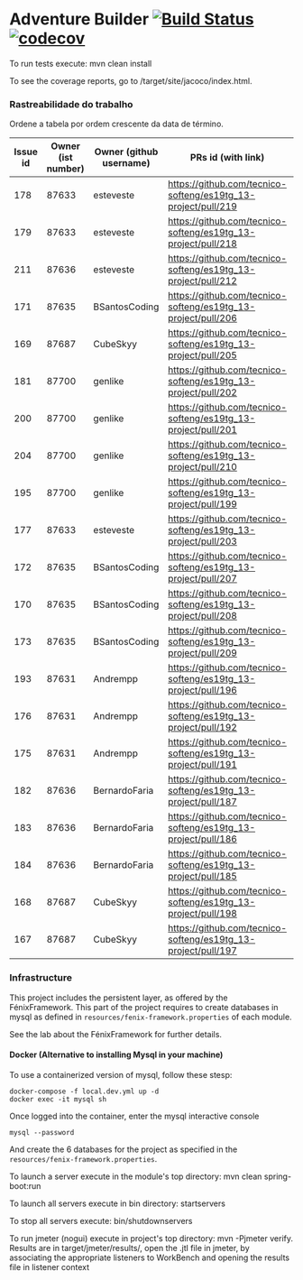 # Adventure Builder [![Build Status](https://travis-ci.com/tecnico-softeng/es19tg_13-project.svg?token=18mQisuv59o2ZBZknWxY&branch=develop)](https://travis-ci.com/tecnico-softeng/es19tg_13-project)[![codecov](https://codecov.io/gh/tecnico-softeng/es19tg_13-project/branch/develop/graph/badge.svg?token=3UtdufKikD)](https://codecov.io/gh/tecnico-softeng/es19tg_13-project)


To run tests execute: mvn clean install

To see the coverage reports, go to <module name>/target/site/jacoco/index.html.

### Rastreabilidade do trabalho

Ordene a tabela por ordem crescente da data de término.

|   Issue id | Owner (ist number)      | Owner (github username) | PRs id (with link)  |            Date    |  
| ---------- | ----------------------- | ----------------------- | ------------------- | ------------------ |
|          178  |              87633           |                    esteveste     |       https://github.com/tecnico-softeng/es19tg_13-project/pull/219              |                 05/10/2019   |
|          179  |              87633           |                    esteveste     |       https://github.com/tecnico-softeng/es19tg_13-project/pull/218              |                 05/10/2019   |
|          211  |              87636           |                    esteveste     |       https://github.com/tecnico-softeng/es19tg_13-project/pull/212              |                 05/10/2019   |
|      171      |   87635                      |   BSantosCoding                      |     https://github.com/tecnico-softeng/es19tg_13-project/pull/206                |     05/09/2019               |
|          169  |              87687           |                    CubeSkyy     |       https://github.com/tecnico-softeng/es19tg_13-project/pull/205              |                 05/09/2019   |
|          181  |              87700           |                    genlike     |       https://github.com/tecnico-softeng/es19tg_13-project/pull/202              |                 05/09/2019   |
|          200  |              87700           |                    genlike     |       https://github.com/tecnico-softeng/es19tg_13-project/pull/201              |                 05/09/2019   |
|          204  |              87700           |                    genlike     |       https://github.com/tecnico-softeng/es19tg_13-project/pull/210              |                 05/09/2019   |
|          195  |              87700           |                    genlike     |       https://github.com/tecnico-softeng/es19tg_13-project/pull/199              |                 05/10/2019   |
|          177  |              87633           |                    esteveste     |       https://github.com/tecnico-softeng/es19tg_13-project/pull/203              |                 05/09/2019   |
|      172      |     87635                    |   BSantosCoding                      |     https://github.com/tecnico-softeng/es19tg_13-project/pull/207                |     05/09/2019               |
|      170      |    87635                     |      BSantosCoding                   |    https://github.com/tecnico-softeng/es19tg_13-project/pull/208                 |     05/09/2019               |
|      173      |    87635                     |      BSantosCoding                   |      https://github.com/tecnico-softeng/es19tg_13-project/pull/209               |      05/08/2019              |
|         193   |    87631                     |            Andrempp             |          https://github.com/tecnico-softeng/es19tg_13-project/pull/196            |       05/08/2019             |
|          176  |         87631                |    Andrempp                     |      https://github.com/tecnico-softeng/es19tg_13-project/pull/192               |             05/08/2019       |
|          175  |              87631           |                    Andrempp     |       https://github.com/tecnico-softeng/es19tg_13-project/pull/191              |                 05/08/2019   |
|          182  |              87636           |                    BernardoFaria     |       https://github.com/tecnico-softeng/es19tg_13-project/pull/187              |                 05/08/2019   |
|          183  |              87636           |                    BernardoFaria     |       https://github.com/tecnico-softeng/es19tg_13-project/pull/186              |                 05/08/2019   |
|          184  |              87636           |                    BernardoFaria     |       https://github.com/tecnico-softeng/es19tg_13-project/pull/185              |                 05/08/2019   |
|          168  |              87687           |                    CubeSkyy     |       https://github.com/tecnico-softeng/es19tg_13-project/pull/198              |                 05/08/2019   |
|          167  |              87687           |                    CubeSkyy     |       https://github.com/tecnico-softeng/es19tg_13-project/pull/197              |                 05/08/2019   |

### Infrastructure

This project includes the persistent layer, as offered by the FénixFramework.
This part of the project requires to create databases in mysql as defined in `resources/fenix-framework.properties` of each module.

See the lab about the FénixFramework for further details.

#### Docker (Alternative to installing Mysql in your machine)

To use a containerized version of mysql, follow these stesp:

```
docker-compose -f local.dev.yml up -d
docker exec -it mysql sh
```

Once logged into the container, enter the mysql interactive console

```
mysql --password
```

And create the 6 databases for the project as specified in
the `resources/fenix-framework.properties`.

To launch a server execute in the module's top directory: mvn clean spring-boot:run

To launch all servers execute in bin directory: startservers

To stop all servers execute: bin/shutdownservers

To run jmeter (nogui) execute in project's top directory: mvn -Pjmeter verify. Results are in target/jmeter/results/, open the .jtl file in jmeter, by associating the appropriate listeners to WorkBench and opening the results file in listener context
